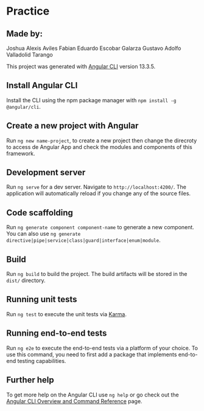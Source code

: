 # Practice
## Made by:
Joshua Alexis Aviles
Fabian Eduardo Escobar Galarza
Gustavo Adolfo Valladolid Tarango

This project was generated with [Angular CLI](https://github.com/angular/angular-cli) version 13.3.5.

## Install Angular CLI

Install the CLI using the npm package manager with `npm install -g @angular/cli`.

## Create a new project with Angular

Run `ng new name-project`, to create a new project then change the direcroty to access de Angular App and check the modules and components of this framework.

## Development server

Run `ng serve` for a dev server. Navigate to `http://localhost:4200/`. The application will automatically reload if you change any of the source files.

## Code scaffolding

Run `ng generate component component-name` to generate a new component. You can also use `ng generate directive|pipe|service|class|guard|interface|enum|module`.

## Build

Run `ng build` to build the project. The build artifacts will be stored in the `dist/` directory.

## Running unit tests

Run `ng test` to execute the unit tests via [Karma](https://karma-runner.github.io).

## Running end-to-end tests

Run `ng e2e` to execute the end-to-end tests via a platform of your choice. To use this command, you need to first add a package that implements end-to-end testing capabilities.

## Further help

To get more help on the Angular CLI use `ng help` or go check out the [Angular CLI Overview and Command Reference](https://angular.io/cli) page.
